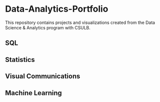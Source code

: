 # Data-Analytics-Portfolio
This repository contains projects and visualizations created from the Data Science & Analytics program with CSULB.
## SQL

## Statistics

## Visual Communications

## Machine Learning
